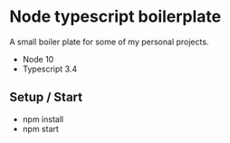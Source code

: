 # Node typescript boilerplate
A small boiler plate for some of my personal projects.

- Node 10
- Typescript 3.4

## Setup / Start
- npm install
- npm start
